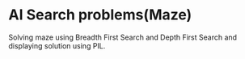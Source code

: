 # AI Search problems(Maze)
 Solving maze using Breadth First Search  and Depth First Search and displaying solution using PIL.
